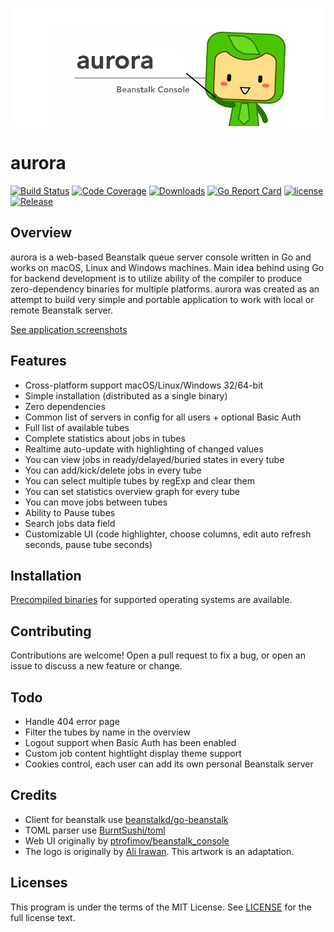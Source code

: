 ![aurora](./aurora.png "aurora")

# aurora

[![Build Status](https://travis-ci.com/xuri/aurora.svg?branch=master)](https://travis-ci.com/xuri/aurora)
[![Code Coverage](https://codecov.io/gh/xuri/aurora/branch/master/graph/badge.svg)](https://codecov.io/gh/xuri/aurora)
[![Downloads](https://img.shields.io/github/downloads/xuri/aurora/total.svg)](https://github.com/xuri/aurora/releases)
[![Go Report Card](https://goreportcard.com/badge/github.com/xuri/aurora)](https://goreportcard.com/report/github.com/xuri/aurora)
[![license](https://img.shields.io/github/license/mashape/apistatus.svg?maxAge=2592000)](https://github.com/xuri/aurora/blob/master/LICENSE)
[![Release](https://img.shields.io/github/release/xuri/aurora.svg?label=Release)](https://github.com/xuri/aurora/releases)

## Overview

aurora is a web-based Beanstalk queue server console written in Go and works on macOS, Linux and Windows machines. Main idea behind using Go for backend development is to utilize ability of the compiler to produce zero-dependency binaries for multiple platforms. aurora was created as an attempt to build very simple and portable application to work with local or remote Beanstalk server.

[See application screenshots](https://github.com/xuri/aurora/wiki)

## Features

- Cross-platform support macOS/Linux/Windows 32/64-bit
- Simple installation (distributed as a single binary)
- Zero dependencies
- Common list of servers in config for all users + optional Basic Auth
- Full list of available tubes
- Complete statistics about jobs in tubes
- Realtime auto-update with highlighting of changed values
- You can view jobs in ready/delayed/buried states in every tube
- You can add/kick/delete jobs in every tube
- You can select multiple tubes by regExp and clear them
- You can set statistics overview graph for every tube
- You can move jobs between tubes
- Ability to Pause tubes
- Search jobs data field
- Customizable UI (code highlighter, choose columns, edit auto refresh seconds, pause tube seconds)

## Installation

[Precompiled binaries](https://github.com/xuri/aurora/releases) for supported operating systems are available.

## Contributing

Contributions are welcome! Open a pull request to fix a bug, or open an issue to discuss a new feature or change.

## Todo

- Handle 404 error page
- Filter the tubes by name in the overview
- Logout support when Basic Auth has been enabled
- Custom job content hightlight display theme support
- Cookies control, each user can add its own personal Beanstalk server

## Credits

- Client for beanstalk use [beanstalkd/go-beanstalk](https://github.com/beanstalkd/go-beanstalk)
- TOML parser use [BurntSushi/toml](https://github.com/BurntSushi/toml)
- Web UI originally by [ptrofimov/beanstalk_console](https://github.com/ptrofimov/beanstalk_console)
- The logo is originally by [Ali Irawan](http://www.solusiteknologi.co.id/using-supervisord-beanstalkd-laravel/). This artwork is an adaptation.

## Licenses

This program is under the terms of the MIT License. See [LICENSE](https://github.com/xuri/aurora/blob/master/LICENSE) for the full license text.